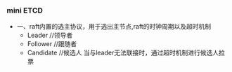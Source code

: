 ### mini ETCD
- 一、raft内置的选主协议，用于选出主节点,raft的时钟周期以及超时机制
    - Leader    //领导者 
	- Follower  //跟随者
	- Candidate //候选人 当与leader无法联接时，通过超时机制进行候选人拉票
    